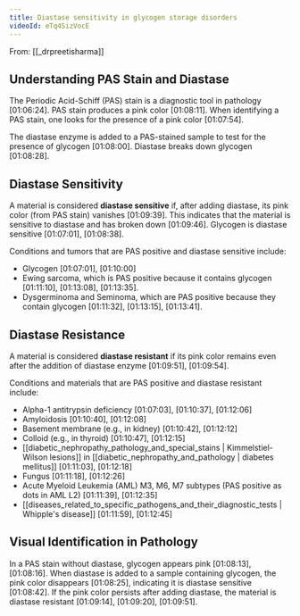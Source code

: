 ```yaml
---
title: Diastase sensitivity in glycogen storage disorders
videoId: eTq4SizVocE
---
```


From: [[_drpreetisharma]] <br/> 

## Understanding PAS Stain and Diastase
The Periodic Acid-Schiff (PAS) stain is a diagnostic tool in pathology <a class="yt-timestamp" data-t="01:06:24">[01:06:24]</a>. PAS stain produces a pink color <a class="yt-timestamp" data-t="01:08:11">[01:08:11]</a>. When identifying a PAS stain, one looks for the presence of a pink color <a class="yt-timestamp" data-t="01:07:54">[01:07:54]</a>.

The diastase enzyme is added to a PAS-stained sample to test for the presence of glycogen <a class="yt-timestamp" data-t="01:08:00">[01:08:00]</a>. Diastase breaks down glycogen <a class="yt-timestamp" data-t="01:08:28">[01:08:28]</a>.

## Diastase Sensitivity
A material is considered **diastase sensitive** if, after adding diastase, its pink color (from PAS stain) vanishes <a class="yt-timestamp" data-t="01:09:39">[01:09:39]</a>. This indicates that the material is sensitive to diastase and has broken down <a class="yt-timestamp" data-t="01:09:46">[01:09:46]</a>. Glycogen is diastase sensitive <a class="yt-timestamp" data-t="01:07:01">[01:07:01]</a>, <a class="yt-timestamp" data-t="01:08:38">[01:08:38]</a>.

Conditions and tumors that are PAS positive and diastase sensitive include:
*   Glycogen <a class="yt-timestamp" data-t="01:07:01">[01:07:01]</a>, <a class="yt-timestamp" data-t="01:10:00">[01:10:00]</a>
*   Ewing sarcoma, which is PAS positive because it contains glycogen <a class="yt-timestamp" data-t="01:11:10">[01:11:10]</a>, <a class="yt-timestamp" data-t="01:13:08">[01:13:08]</a>, <a class="yt-timestamp" data-t="01:13:35">[01:13:35]</a>.
*   Dysgerminoma and Seminoma, which are PAS positive because they contain glycogen <a class="yt-timestamp" data-t="01:11:32">[01:11:32]</a>, <a class="yt-timestamp" data-t="01:13:15">[01:13:15]</a>, <a class="yt-timestamp" data-t="01:13:41">[01:13:41]</a>.

## Diastase Resistance
A material is considered **diastase resistant** if its pink color remains even after the addition of diastase enzyme <a class="yt-timestamp" data-t="01:09:51">[01:09:51]</a>, <a class="yt-timestamp" data-t="01:09:54">[01:09:54]</a>.

Conditions and materials that are PAS positive and diastase resistant include:
*   Alpha-1 antitrypsin deficiency <a class="yt-timestamp" data-t="01:07:03">[01:07:03]</a>, <a class="yt-timestamp" data-t="01:10:37">[01:10:37]</a>, <a class="yt-timestamp" data-t="01:12:06">[01:12:06]</a>
*   Amyloidosis <a class="yt-timestamp" data-t="01:10:40">[01:10:40]</a>, <a class="yt-timestamp" data-t="01:12:08">[01:12:08]</a>
*   Basement membrane (e.g., in kidney) <a class="yt-timestamp" data-t="01:10:42">[01:10:42]</a>, <a class="yt-timestamp" data-t="01:12:12">[01:12:12]</a>
*   Colloid (e.g., in thyroid) <a class="yt-timestamp" data-t="01:10:47">[01:10:47]</a>, <a class="yt-timestamp" data-t="01:12:15">[01:12:15]</a>
*   [[diabetic_nephropathy_pathology_and_special_stains | Kimmelstiel-Wilson lesions]] in [[diabetic_nephropathy_and_pathology | diabetes mellitus]] <a class="yt-timestamp" data-t="01:11:03">[01:11:03]</a>, <a class="yt-timestamp" data-t="01:12:18">[01:12:18]</a>
*   Fungus <a class="yt-timestamp" data-t="01:11:18">[01:11:18]</a>, <a class="yt-timestamp" data-t="01:12:26">[01:12:26]</a>
*   Acute Myeloid Leukemia (AML) M3, M6, M7 subtypes (PAS positive as dots in AML L2) <a class="yt-timestamp" data-t="01:11:39">[01:11:39]</a>, <a class="yt-timestamp" data-t="01:12:35">[01:12:35]</a>
*   [[diseases_related_to_specific_pathogens_and_their_diagnostic_tests | Whipple's disease]] <a class="yt-timestamp" data-t="01:11:59">[01:11:59]</a>, <a class="yt-timestamp" data-t="01:12:45">[01:12:45]</a>

## Visual Identification in Pathology
In a PAS stain without diastase, glycogen appears pink <a class="yt-timestamp" data-t="01:08:13">[01:08:13]</a>, <a class="yt-timestamp" data-t="01:08:16">[01:08:16]</a>. When diastase is added to a sample containing glycogen, the pink color disappears <a class="yt-timestamp" data-t="01:08:25">[01:08:25]</a>, indicating it is diastase sensitive <a class="yt-timestamp" data-t="01:08:42">[01:08:42]</a>. If the pink color persists after adding diastase, the material is diastase resistant <a class="yt-timestamp" data-t="01:09:14">[01:09:14]</a>, <a class="yt-timestamp" data-t="01:09:20">[01:09:20]</a>, <a class="yt-timestamp" data-t="01:09:51">[01:09:51]</a>.